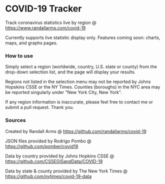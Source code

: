 # COVID-19 Tracker

Track coronavirus statistics live by region @ https://www.randallarms.com/covid-19

Currently supports live statistic display only. Features coming soon: charts, maps, and graphs pages.

### How to use

Simply select a region  (worldwide, country, U.S. state or county) from the drop-down selection list, and the page will display your results.

Regions not listed in the selection menu may not be reported by Johns Hopskins CSSE or the NY Times. Counties (boroughs) in the NYC area may be reported singularly under "New York City, New York".

If any region information is inaccurate, please feel free to contact me or submit a pull request. Thank you.

### Sources

Created by Randall Arms @ https://github.com/randallarms/covid-19

JSON files provided by Rodrigo Pombo @ https://github.com/pomber/covid19

Data by country provided by Johns Hopkins CSSE @ https://github.com/CSSEGISandData/COVID-19

Data by state & county provided by The New York Times @ https://github.com/nytimes/covid-19-data